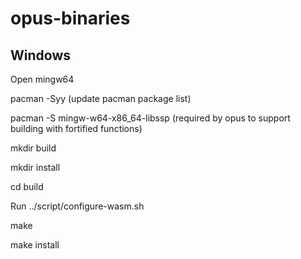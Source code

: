 # opus-binaries

## Windows

Open mingw64

pacman -Syy (update pacman package list)

pacman -S mingw-w64-x86_64-libssp (required by opus to support building with fortified functions)

mkdir build

mkdir install

cd build

Run ../script/configure-wasm.sh

make

make install
